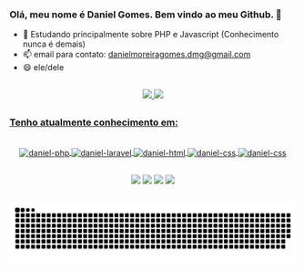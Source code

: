 ### Olá, meu nome é Daniel Gomes. Bem vindo ao meu Github. 👋

<!--
**DanielmGomes/DanielmGomes** is a ✨ _special_ ✨ repository because its `README.md` (this file) appears on your GitHub profile.

Here are some ideas to get you started:
-->

- 🌱 Estudando principalmente sobre PHP e Javascript (Conhecimento nunca é demais)
- 📫 email para contato: danielmoreiragomes.dmg@gmail.com
- 😄 ele/dele

##

<div align="center">
  <a href="https://github.com/DanielmGomes">
  <img height="130em" src="https://github-readme-stats.vercel.app/api?username=DanielmGomes&show_icons=true&theme=dark&include_all_commits=true&count_private=true"/>
  <img height="130em" src="https://github-readme-stats.vercel.app/api/top-langs/?username=DanielmGomes&layout=compact&langs_count=7&theme=dark"/>
</div>
  
##

### Tenho atualmente conhecimento em:
  
<div style="display: inline_block" align="center"><br>
  <img align="center" alt="daniel-php" height="50" width="60" src="https://cdn.jsdelivr.net/gh/devicons/devicon/icons/php/php-original.svg" />
  <img align="center" alt="daniel-laravel" height="50" width="60" src="https://cdn.jsdelivr.net/gh/devicons/devicon/icons/laravel/laravel-plain-wordmark.svg" />
  <img align="center" alt="daniel-html" height="50" width="60" src="https://cdn.jsdelivr.net/gh/devicons/devicon/icons/html5/html5-original.svg" />
  <img align="center" alt="daniel-css" height="50" width="60" src="https://cdn.jsdelivr.net/gh/devicons/devicon/icons/css3/css3-original.svg" />
  <img align="center" alt="daniel-css" height="50" width="60" src="https://cdn.jsdelivr.net/gh/devicons/devicon/icons/javascript/javascript-original.svg" />
</div>

##

<div align="center"> 
  <a href="https://instagram.com/daniel_m_gomes" target="_blank"><img src="https://img.shields.io/badge/-Instagram-%23E4405F?style=for-the-badge&logo=instagram&logoColor=white" target="_blank"></a>
  <a href = "danielmoreiragomes.dmg@gmail.com"><img src="https://img.shields.io/badge/Gmail-D14836?style=for-the-badge&logo=gmail&logoColor=white" target="_blank"></a>
  <a href="www.linkedin.com/in/daniel-gomes-62958a143" target="_blank"><img src="https://img.shields.io/badge/-LinkedIn-%230077B5?style=for-the-badge&logo=linkedin&logoColor=white" target="_blank"></a> 
  <a href="https://api.whatsapp.com/send?phone=5535998803214" target="_blank"><img src="https://img.shields.io/badge/WhatsApp-25D366?style=for-the-badge&logo=whatsapp&logoColor=white" target="_blank"></a>   
</div>
  
##
  
  ![Snake animation](https://github.com/DanielmGomes/DanielmGomes/blob/output/github-contribution-grid-snake.svg)

##
    
